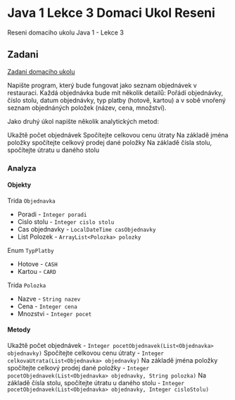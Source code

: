 # Java 1 Lekce 3 Domaci Ukol Reseni
Reseni domaciho ukolu Java 1 - Lekce 3
## Zadani
[Zadani domaciho ukolu](https://github.com/ENGETO-Java-Akademie/lekce_03_domaci_ukol)

Napište program, který bude fungovat jako seznam objednávek v restauraci. Každá objednávka bude mít několik detailů: Pořádí objednávky, číslo stolu, datum objednávky, typ platby (hotově, kartou) a v sobě vnořený seznam objednáných položek (název, cena, množství).

Jako druhý úkol napište několik analytických metod:

Ukažtě počet objednávek
Spočítejte celkovou cenu útraty
Na základě jména položky spočítejte celkový prodej dané položky
Na základě čísla stolu, spočítejte útratu u daného stolu

### Analyza

#### Objekty
Trida `Objednavka`

- Poradi - `Integer poradi`
- Cislo stolu - `Integer cislo stolu`
- Cas objednavky - `LocalDateTime casObjednavky`
- List Polozek - `ArrayList<Polozka> polozky`

Enum `TypPlatby`

- Hotove - `CASH`
- Kartou - `CARD`

Trida `Polozka` 
- Nazve - `String nazev`
- Cena - `Integer cena`
- Mnozstvi - `Integer pocet`

#### Metody

Ukažtě počet objednávek - `Integer pocetObjednavek(List<Objednavka> objednavky)`
Spočítejte celkovou cenu útraty - `Integer celkovaUtrata(List<Objednavka> objednavky)`
Na základě jména položky spočítejte celkový prodej dané položky - `Integer pocetObjednavek(List<Objednavka> objednavky, String polozka)`
Na základě čísla stolu, spočítejte útratu u daného stolu - `Integer pocetObjednavek(List<Objednavka> objednavky, Integer cisloStolu)`

